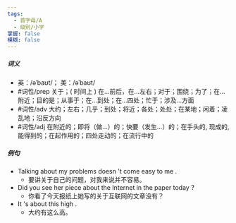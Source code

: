 ```yaml
---
tags:
  - 首字母/A
  - 级别/小学
掌握: false
模糊: false
---
```

##### 词义
- 英：/əˈbaʊt/； 美：/əˈbaʊt/
- #词性/prep  关于；( 时间上 ) 在…前后，在…左右；对于；围绕；为了；在…附近；目的是；从事于；在…到处；在…四处；忙于；涉及…方面
- #词性/adv  大约；左右；几乎；到处；将近；各处；处处；在某地；闲着；凌乱地；沿反方向
- #词性/adj  在附近的；即将（做…）的；快要（发生…）的；在手头的, 现成的, 能得到的；在起作用的；四处走动的；在流行中的
##### 例句
- Talking about my problems doesn 't come easy to me .
	- 要讲关于自己的问题，对我来说并不容易。
- Did you see her piece about the Internet in the paper today ?
	- 你看了今天报纸上她写的关于互联网的文章没有？
- It 's about this high .
	- 大约有这么高。
